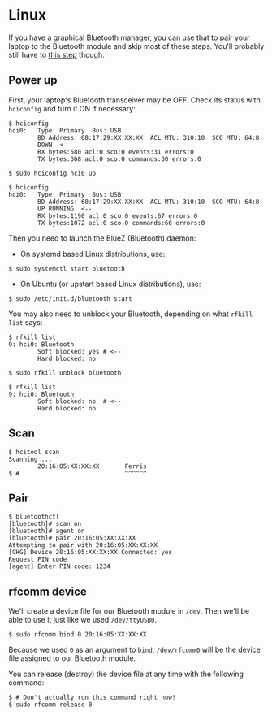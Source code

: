 # Linux

If you have a graphical Bluetooth manager, you can use that to pair your laptop to the Bluetooth
module and skip most of these steps. You'll probably still have to [this step] though.

[this step]: #rfcomm-device

## Power up

First, your laptop's Bluetooth transceiver may be OFF. Check its status with `hciconfig` and turn it
ON if necessary:

``` console
$ hciconfig
hci0:   Type: Primary  Bus: USB
        BD Address: 68:17:29:XX:XX:XX  ACL MTU: 310:10  SCO MTU: 64:8
        DOWN  <--
        RX bytes:580 acl:0 sco:0 events:31 errors:0
        TX bytes:368 acl:0 sco:0 commands:30 errors:0

$ sudo hciconfig hci0 up

$ hciconfig
hci0:   Type: Primary  Bus: USB
        BD Address: 68:17:29:XX:XX:XX  ACL MTU: 310:10  SCO MTU: 64:8
        UP RUNNING  <--
        RX bytes:1190 acl:0 sco:0 events:67 errors:0
        TX bytes:1072 acl:0 sco:0 commands:66 errors:0
```

Then you need to launch the BlueZ (Bluetooth) daemon:

- On systemd based Linux distributions, use:

``` console
$ sudo systemctl start bluetooth
```

- On Ubuntu (or upstart based Linux distributions), use:

``` console
$ sudo /etc/init.d/bluetooth start
```

You may also need to unblock your Bluetooth, depending on what `rfkill list` says:

``` console
$ rfkill list
9: hci0: Bluetooth
        Soft blocked: yes # <--
        Hard blocked: no

$ sudo rfkill unblock bluetooth

$ rfkill list
9: hci0: Bluetooth
        Soft blocked: no  # <--
        Hard blocked: no

```

## Scan

``` console
$ hcitool scan
Scanning ...
        20:16:05:XX:XX:XX       Ferris
$ #                             ^^^^^^
```

## Pair

``` console
$ bluetoothctl
[bluetooth]# scan on
[bluetooth]# agent on
[bluetooth]# pair 20:16:05:XX:XX:XX
Attempting to pair with 20:16:05:XX:XX:XX
[CHG] Device 20:16:05:XX:XX:XX Connected: yes
Request PIN code
[agent] Enter PIN code: 1234
```

## rfcomm device

We'll create a device file for our Bluetooth module in `/dev`. Then we'll be able to use it just
like we used `/dev/ttyUSB0`.

``` console
$ sudo rfcomm bind 0 20:16:05:XX:XX:XX
```

Because we used `0` as an argument to `bind`, `/dev/rfcomm0` will be the device file assigned to our
Bluetooth module.

You can release (destroy) the device file at any time with the following command:

``` console
$ # Don't actually run this command right now!
$ sudo rfcomm release 0
```
